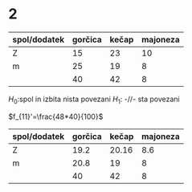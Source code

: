 # 2
| spol/dodatek | gorčica | kečap | majoneza |
| ------------ | ------- | ----- | -------- |
| Z            | 15      | 23    | 10       |
| m            | 25      | 19    | 8        |
|              | 40      | 42    | 8        | 

$H_0:$spol in izbita nista povezani
$H_1:$ -//- sta povezani

$f_{11}'=\frac{48*40}{100}$

| spol/dodatek | gorčica | kečap | majoneza |
| ------------ | ------- | ----- | -------- |
| Z            | 19.2    | 20.16 | 8.6      |
| m            | 20.8    | 19    | 8        |
|              | 40      | 42    | 8        |


